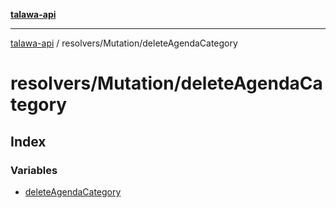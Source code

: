 [**talawa-api**](../../../README.md)

***

[talawa-api](../../../modules.md) / resolvers/Mutation/deleteAgendaCategory

# resolvers/Mutation/deleteAgendaCategory

## Index

### Variables

- [deleteAgendaCategory](variables/deleteAgendaCategory.md)
